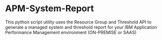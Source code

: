 # APM-System-Report
This python script utility uses the Resource Group and Threshold API to generate a managed system and threshold report for your IBM Application Performance Management environment (ON-PREMISE or SAAS)
